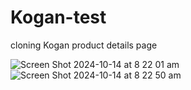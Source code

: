 # Kogan-test
cloning Kogan product details page

![Screen Shot 2024-10-14 at 8 22 01 am](https://github.com/user-attachments/assets/ba780492-a952-468f-99c4-d1de1e6c0808)
![Screen Shot 2024-10-14 at 8 22 50 am](https://github.com/user-attachments/assets/b8c2611a-7341-4ba0-aa57-4b05c71f963b)
